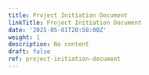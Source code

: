 ```yaml
---
title: Project Initiation Document
linkTitle: Project Initiation Document
date: '2025-05-01T20:58:00Z'
weight: 1
description: No content
draft: false
ref: project-initiation-document
---
```


